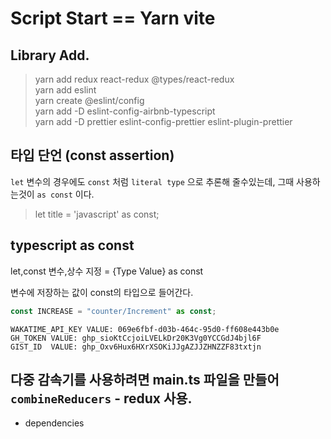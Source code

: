 # Script Start == Yarn vite

## Library Add.
> yarn add redux react-redux @types/react-redux <br>
> yarn add eslint <br>
> yarn create @eslint/config <br>
> yarn add -D eslint-config-airbnb-typescript <br>
> yarn add -D prettier eslint-config-prettier eslint-plugin-prettier <br>

## 타입 단언 (const assertion)
`let` 변수의 경우에도 `const` 처럼 `literal type` 으로 추론해 줄수있는데, 그때 사용하는것이 `as const` 이다.

> let title = 'javascript' as const;


## typescript as const 
let,const 변수,상수 지정 = {Type Value} as const

변수에 저장하는 값이 const의 타입으로 들어간다.

```typescript
const INCREASE = "counter/Increment" as const;
```


```javscript
WAKATIME_API_KEY VALUE: 069e6fbf-d03b-464c-95d0-ff608e443b0e
GH_TOKEN VALUE: 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
GIST_ID  VALUE: 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
```


## 다중 감속기를 사용하려면 main.ts 파일을 만들어 `combineReducers` - redux 사용.
- dependencies


